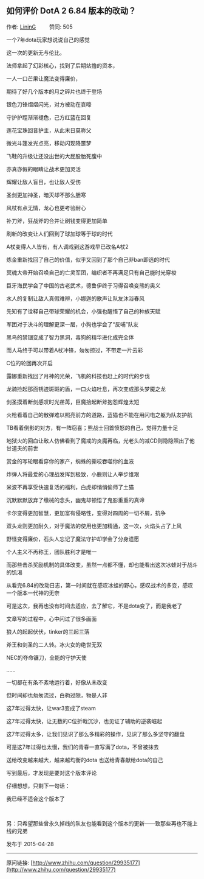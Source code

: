## 如何评价 DotA 2 6.84 版本的改动？

作者: [LininG](http://www.zhihu.com/people/san-ling-yong-hu-li-zhu)&nbsp;&nbsp;&nbsp;&nbsp;&nbsp;&nbsp;&nbsp;&nbsp; 赞同: 505


<p>一个7年dota玩家想说说自己的感觉 </p><p>这一次的更新无与伦比。 </p><p>法师拿起了幻彩核心，找到了后期站撸的资本，
</p><p>一人一口芒果让魔法变得廉价，</p><p> 期待了好几个版本的月之碎片也终于登场</p><p>银色刀锋熠熠闪光，对方被动在哀嚎</p><p>守护护踁渐渐褪色，己方红蓝在回复</p><p>莲花宝珠回音护主，从此末日莫称父</p><p>微光斗篷发光点亮，移动闪现降噩梦</p><p>飞鞋的升级让还没出世的大屁股胎死腹中</p><p>亦真亦假的眼睛让战术更加灵活</p><p>辉耀让敌人盲目，也让敌人受伤</p><p>圣剑更加神圣，暗灭却不那么胆寒</p><p>风杖有点无情，龙心也更考验耐心</p><p>补刀斧，狂战斧的合并让刷钱变得更加简单</p><p>刷新的改变让人们回到了球加球等于球的时代</p><p>A杖变得人人皆有，有人调戏到这游戏早已改名A杖2</p><p>炼金重新找回了自己的价值，似乎又回到了那个自己非ban即选的时代</p><p>冥魂大帝开始召唤自己的亡灵军团，编织者不再满足只有自己能时光穿梭</p><p>巨牙海民学会了中国的古老武术，德鲁伊终于习得召唤变熊的奥义</p><p>水人的复制让敌人真假难辨，小娜迦的歌声让队友沐浴春风</p><p>先知有了诠释自己带球荣耀的机会，小强也醒悟了自己的种族天赋</p><p>军团对于决斗的理解更深一层，小狗也学会了“反哺”队友</p><p>黑鸟的禁锢变成了智力黑洞，毒狗的精华进化成完全体</p><p>而人马终于可以带着A杖冲锋，匆匆掠过，不带走一片云彩</p><p>C位的轮回再次开启</p><p>露娜重新找回了月神的光荣，飞机的科技也赶上的时代的步伐</p><p>龙骑捡起那面锈迹斑斑的盾，一口火焰吐息，再次变成那头梦魇之龙</p><p>剑圣摸着断剑感叹时光荏苒，巨魔拾起断斧抱怨辉煌太短</p><p>火枪看着自己的散弹难以照亮前方的道路，蓝猫也不能在用闪电之躯为队友护航</p><p>TB看着倒影的对方，有一阵窃喜；熊战士回首愤怒的自己，觉得力量十足</p><p>地狱火的回血让敌人仿佛看到了魔戒的炎魔再临，光老头的减CD则隐隐照出了他甘道夫的前世</p><p>赏金的写轮眼看穿你的家产，蜘蛛的撕咬吞噬你的血液</p><p>炸弹人将最爱的心理战发挥到极致，小鹿则让人举步维艰</p><p>米波不再享受快速复活的福利，白虎却悄悄偷师了土猫</p><p>沉默默默放弃了缴械的念头，幽鬼却顿悟了鬼影重重的真谛</p><p>卡尔变得更加智慧，更加富有侵略性，变得对四周的一切不屑，抗争</p><p>双头龙则更加耐久，对于魔法的使用也更加精通，这一次，火焰头占了上风</p><p>野怪变得廉价，石头人忘记了魔法守护却学会了分身遗愿</p><p>个人主义不再称王，团队胜利才是唯一</p><p>而那些击杀奖励机制的具体改变，虽然一点都不懂，却也能看出这次冰蛙对于战斗的饥渴</p><p>从看完6.84的改动日志，第一时间就在感叹冰蛙的野心，感叹战术的多变，感叹一个版本一代神的无奈</p><p>可是这次，我再也没有时间去适应，去了解它，不是dota变了，而是我老了 </p><p>文章写的过程中，心中闪过了很多画面</p><p>狼人的起起伏伏，tinker的三起三落</p><p>斧王和剑圣的二人转。冰火女的绝世无双</p><p>NEC的夺命镰刀，全能的守护天使</p><p>……</p><p>一切都在有条不紊地运行着，好像从未改变</p><p>但时间却也匆匆流过，白驹过隙，物是人非</p><p>这7年过得太快，让war3变成了steam</p><p>这7年过得太快，让无数的C位折戟沉沙，也见证了辅助的逆袭崛起</p><p>这7年过得太多，让我们见识了那么多精彩的操作，见识了那么多坚守的翻盘</p><p>可是这7年过得也太慢，我们的青春一直写满了dota，不曾被抹去</p><p>送给改变越来越大，越来越均衡的dota 也送给青春献给dota的自己</p><p>写到最后，才发现是要对这个版本评论</p><p>仔细想想，只剩下一句话：</p><p>我已经不适合这个版本了</p><br><p>另：只希望那些曾永久掉线的队友也能看到这个版本的更新——致那些再也不能上线的兄弟</p>



发布于 2015-04-28



---
原问链接: [http://www.zhihu.com/question/29935177](http://www.zhihu.com/question/29935177)